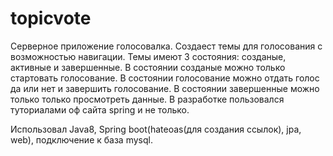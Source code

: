 # topicvote
Серверное приложение голосовалка.
Создаест темы для голосования с возможностью навигации.
Темы имеют 3 состояния: созданые, активные и завершенные.
В состоянии созданые можно только стартовать голосование.
В состоянии голосование можно отдать голос да или нет и завершить голосование.
В состоянии завершенные можно только только просмотреть данные.
В разработке пользовался туториалами оф сайта spring и не только. 

Использовал Java8, Spring boot(hateoas(для создания ссылок), jpa, web), подключение к база mysql.
